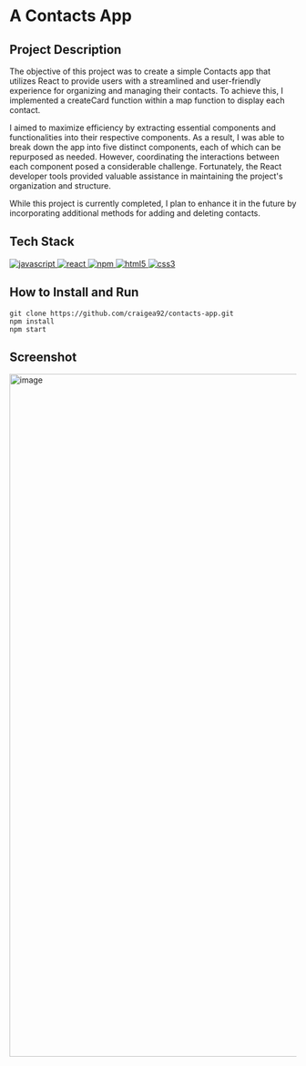 # A Contacts App

## Project Description
The objective of this project was to create a simple Contacts app that utilizes React to provide users with a streamlined and user-friendly experience for organizing and managing their contacts. To achieve this, I implemented a createCard function within a map function to display each contact.

I aimed to maximize efficiency by extracting essential components and functionalities into their respective components. As a result, I was able to break down the app into five distinct components, each of which can be repurposed as needed. However, coordinating the interactions between each component posed a considerable challenge. Fortunately, the React developer tools provided valuable assistance in maintaining the project's organization and structure.

While this project is currently completed, I plan to enhance it in the future by incorporating additional methods for adding and deleting contacts.

## Tech Stack
<a href="https://www.javascript.com/"> <img src="https://icongr.am/devicon/javascript-original.svg?size=40&color=currentColor" alt="javascript"/> </a>
<a href="https://reactjs.org/"> <img src="https://icongr.am/devicon/react-original.svg?size=40&color=currentColor" alt="react"/> </a>
<a href="https://www.npmjs.com/"> <img src="https://icongr.am/devicon/npm-original-wordmark.svg?size=40&color=currentColor" alt="npm"/> </a>
<a href="https://www.w3schools.com/html/"> <img src="https://icongr.am/devicon/html5-original.svg?size=40&color=8000ff" alt="html5"/> </a>
<a href="https://www.w3schools.com/css/"> <img src="https://icongr.am/devicon/css3-original.svg?size=40&color=8000ff" alt="css3"/> </a>

## How to Install and Run
```
git clone https://github.com/craigea92/contacts-app.git
npm install
npm start
```
## Screenshot
<img width="1199" alt="image" src="https://user-images.githubusercontent.com/82875984/222484739-49d603c4-3bb7-4301-95f0-443eb9f2a660.png">
